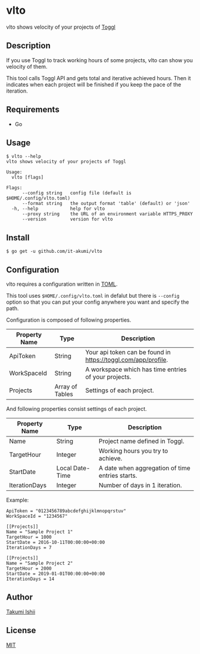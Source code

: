 vlto
====

vlto shows velocity of your projects of [Toggl](https://toggl.com)

## Description

If you use Toggl to track working hours of some projects, vlto can show you velocity of them.

This tool calls Toggl API and gets total and iterative achieved hours.
Then it indicates when each project will be finished if you keep
the pace of the iteration.

## Requirements

* Go

## Usage

```
$ vlto --help
vlto shows velocity of your projects of Toggl

Usage:
  vlto [flags]

Flags:
      --config string   config file (default is $HOME/.config/vlto.toml)
      --format string   the output format 'table' (default) or 'json'
  -h, --help            help for vlto
      --proxy string    the URL of an environment variable HTTPS_PROXY
      --version         version for vlto
```

## Install

```
$ go get -u github.com/it-akumi/vlto
```

## Configuration

vlto requires a configuration written in [TOML](https://github.com/toml-lang/toml).

This tool uses `$HOME/.config/vlto.toml` in defalut but there is `--config` option
so that you can put your config anywhere you want and specify the path.

Configuration is composed of following properties.

| Property Name | Type            | Description                                                   |
| ------------- | --------------- | ------------------------------------------------------------- |
| ApiToken      | String          | Your api token can be found in https://toggl.com/app/profile. |
| WorkSpaceId   | String          | A workspace which has time entries of your projects.          |
| Projects      | Array of Tables | Settings of each project.                                     |

And following properties consist settings of each project.

| Property Name | Type            | Description                                     |
| ------------- | --------------- | ----------------------------------------------- |
| Name          | String          | Project name defined in Toggl.                  |
| TargetHour    | Integer         | Working hours you try to achieve.               |
| StartDate     | Local Date-Time | A date when aggregation of time entries starts. |
| IterationDays | Integer         | Number of days in 1 iteration.                  |

Example:

```
ApiToken = "0123456789abcdefghijklmnopqrstuv"
WorkSpaceId = "1234567"

[[Projects]]
Name = "Sample Project 1"
TargetHour = 1000
StartDate = 2016-10-11T00:00:00+00:00
IterationDays = 7

[[Projects]]
Name = "Sample Project 2"
TargetHour = 2000
StartDate = 2019-01-01T00:00:00+00:00
IterationDays = 14
```

## Author

[Takumi Ishii](https://github.com/it-akumi)

## License

[MIT](https://github.com/it-akumi/vlto/blob/master/LICENSE)
